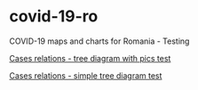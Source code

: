 # covid-19-ro

COVID-19 maps and charts for Romania - Testing

[Cases relations - tree diagram with pics test](https://alexaac.github.io/covid-19-ro/tree_diagram_with_pics)

[Cases relations - simple tree diagram test](https://alexaac.github.io/covid-19-ro/tree_diagram)
